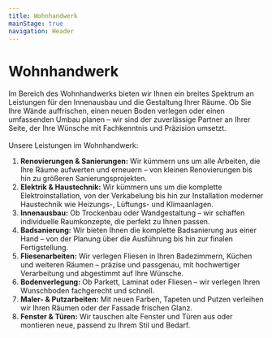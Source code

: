```yaml
---
title: Wohnhandwerk
mainStage: true
navigation: Header
---
```


# Wohnhandwerk

Im Bereich des Wohnhandwerks bieten wir Ihnen ein breites Spektrum an Leistungen für den Innenausbau und die
Gestaltung Ihrer Räume.
Ob Sie Ihre Wände auffrischen, einen neuen Boden verlegen oder einen umfassenden Umbau planen – wir sind der
zuverlässige Partner an Ihrer Seite, der Ihre Wünsche mit Fachkenntnis und Präzision umsetzt.
\
\
Unsere Leistungen im Wohnhandwerk:

1. **Renovierungen & Sanierungen:** Wir kümmern uns um alle Arbeiten, die Ihre Räume aufwerten und erneuern – von
   kleinen
   Renovierungen bis hin zu größeren Sanierungsprojekten.
2. **Elektrik & Haustechnik:** Wir kümmern uns um die komplette Elektroinstallation, von der Verkabelung bis
   hin zur Installation moderner Haustechnik wie Heizungs-, Lüftungs- und Klimaanlagen.
3. **Innenausbau:** Ob Trockenbau oder Wandgestaltung – wir schaffen individuelle Raumkonzepte, die perfekt zu Ihnen
   passen.
4. **Badsanierung:** Wir bieten Ihnen die komplette Badsanierung aus einer Hand – von der Planung über die Ausführung
   bis
   hin
   zur finalen Fertigstellung.
5. **Fliesenarbeiten:** Wir verlegen Fliesen in Ihren Badezimmern, Küchen und weiteren Räumen – präzise und passgenau,
   mit
   hochwertiger Verarbeitung und abgestimmt auf Ihre Wünsche.
6. **Bodenverlegung:** Ob Parkett, Laminat oder Fliesen – wir verlegen Ihren Wunschboden fachgerecht und schnell.
7. **Maler- & Putzarbeiten:** Mit neuen Farben, Tapeten und Putzen verleihen wir Ihren Räumen oder der Fassade frischen
   Glanz.
8. **Fenster & Türen:** Wir tauschen alte Fenster und Türen aus oder montieren neue, passend zu Ihrem Stil und Bedarf.
